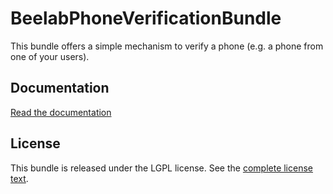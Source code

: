 BeelabPhoneVerificationBundle
=============================

This bundle offers a simple mechanism to verify a phone (e.g. a phone from one of your users).

Documentation
-------------

[Read the documentation](Resources/doc/index.md)

License
-------

This bundle is released under the LGPL license. See the [complete license text](Resources/meta/LICENSE).
